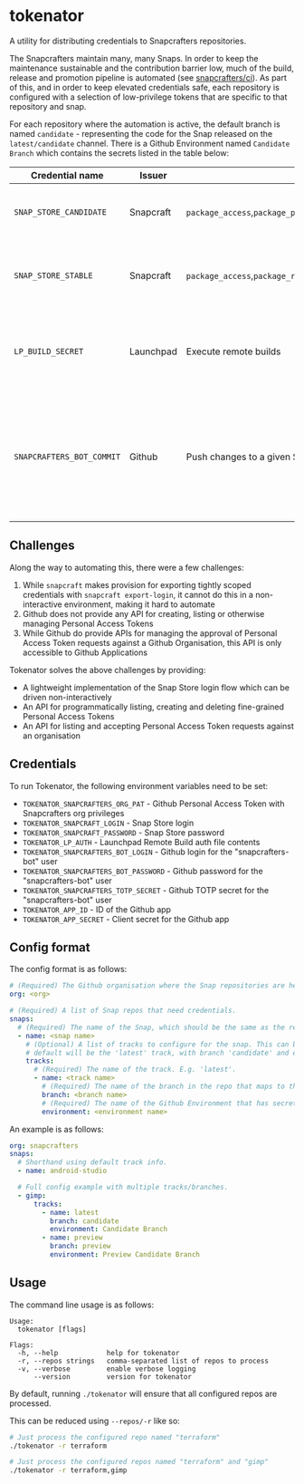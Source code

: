 # tokenator

A utility for distributing credentials to Snapcrafters repositories.

The Snapcrafters maintain many, many Snaps. In order to keep the maintenance sustainable and the contribution barrier low, much of the build, release and promotion pipeline is automated (see [snapcrafters/ci](https://github.com/snapcrafters/ci)). As part of this, and in order to keep elevated credentials safe, each repository is configured with a selection of low-privilege tokens that are specific to that repository and snap.

For each repository where the automation is active, the default branch is named `candidate` - representing the code for the Snap released on the `latest/candidate` channel. There is a Github Environment named `Candidate Branch` which contains the secrets listed in the table below:

| Credential name           | Issuer    | Scope                                                                                                      | Purpose                                                                                                                         |
| ------------------------- | --------- | ---------------------------------------------------------------------------------------------------------- | ------------------------------------------------------------------------------------------------------------------------------- |
| `SNAP_STORE_CANDIDATE`    | Snapcraft | `package_access`,`package_push`,`package_update`,`package_release`                                         | Upload and release a given Snap to the `latest/candidate` channel                                                               |
| `SNAP_STORE_STABLE`       | Snapcraft | `package_access`,`package_release`                                                                         | Promote tested revisions for a given Snap to the `latest/stable` channel                                                        |
| `LP_BUILD_SECRET`         | Launchpad | Execute remote builds                                                                                      | Enable Github Actions to send build jobs to the Launchpad build farm for all of the supported architectures.                    |
| `SNAPCRAFTERS_BOT_COMMIT` | Github    | Push changes to a given Snap repo, and to [ci-screenshots](https://github.com/snapcrafters/ci-screenshots) | Enable automated version bumps, automated release tagging and the publishing of screenshots collected during automated testing. |

## Challenges

Along the way to automating this, there were a few challenges:

1. While `snapcraft` makes provision for exporting tightly scoped credentials with `snapcraft export-login`, it cannot do this in a non-interactive environment, making it hard to automate
2. Github does not provide any API for creating, listing or otherwise managing Personal Access Tokens
3. While Github do provide APIs for managing the approval of Personal Access Token requests against a Github Organisation, this API is only accessible to Github Applications

Tokenator solves the above challenges by providing:

- A lightweight implementation of the Snap Store login flow which can be driven non-interactively
- An API for programmatically listing, creating and deleting fine-grained Personal Access Tokens
- An API for listing and accepting Personal Access Token requests against an organisation

## Credentials

To run Tokenator, the following environment variables need to be set:

- `TOKENATOR_SNAPCRAFTERS_ORG_PAT` - Github Personal Access Token with Snapcrafters org privileges
- `TOKENATOR_SNAPCRAFT_LOGIN` - Snap Store login
- `TOKENATOR_SNAPCRAFT_PASSWORD` - Snap Store password
- `TOKENATOR_LP_AUTH` - Launchpad Remote Build auth file contents
- `TOKENATOR_SNAPCRAFTERS_BOT_LOGIN` - Github login for the "snapcrafters-bot" user
- `TOKENATOR_SNAPCRAFTERS_BOT_PASSWORD` - Github password for the "snapcrafters-bot" user
- `TOKENATOR_SNAPCRAFTERS_TOTP_SECRET` - Github TOTP secret for the "snapcrafters-bot" user
- `TOKENATOR_APP_ID` - ID of the Github app
- `TOKENATOR_APP_SECRET` - Client secret for the Github app

## Config format

The config format is as follows:

```yaml
# (Required) The Github organisation where the Snap repositories are held.
org: <org>

# (Required) A list of Snap repos that need credentials.
snaps:
  # (Required) The name of the Snap, which should be the same as the repo name.
  - name: <snap name>
    # (Optional) A list of tracks to configure for the snap. This can be omitted and the
    # default will be the 'latest' track, with branch 'candidate' and env 'Candidate Branch'.
    tracks:
      # (Required) The name of the track. E.g. 'latest'.
      - name: <track name>
        # (Required) The name of the branch in the repo that maps to the track. E.g. 'candidate'.
        branch: <branch name>
        # (Required) The name of the Github Environment that has secrets for the track.
        environment: <environment name>
```

An example is as follows:

```yaml
org: snapcrafters
snaps:
  # Shorthand using default track info.
  - name: android-studio

  # Full config example with multiple tracks/branches.
  - gimp:
      tracks:
        - name: latest
          branch: candidate
          environment: Candidate Branch
        - name: preview
          branch: preview
          environment: Preview Candidate Branch
```

## Usage

The command line usage is as follows:

```
Usage:
  tokenator [flags]

Flags:
  -h, --help            help for tokenator
  -r, --repos strings   comma-separated list of repos to process
  -v, --verbose         enable verbose logging
      --version         version for tokenator
```

By default, running `./tokenator` will ensure that all configured repos are processed.

This can be reduced using `--repos/-r` like so:

```bash
# Just process the configured repo named "terraform"
./tokenator -r terraform

# Just process the configured repos named "terraform" and "gimp"
./tokenator -r terraform,gimp

```
